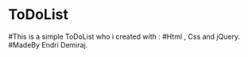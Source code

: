 # ToDoList
#This is a simple ToDoList who i created with :
#Html , Css and jQuery.
#MadeBy Endri Demiraj.
